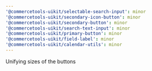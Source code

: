 ```yaml
---
'@commercetools-uikit/selectable-search-input': minor
'@commercetools-uikit/secondary-icon-button': minor
'@commercetools-uikit/secondary-button': minor
'@commercetools-uikit/search-text-input': minor
'@commercetools-uikit/primary-button': minor
'@commercetools-uikit/field-label': minor
'@commercetools-uikit/calendar-utils': minor
---
```


Unifying sizes of the buttons
